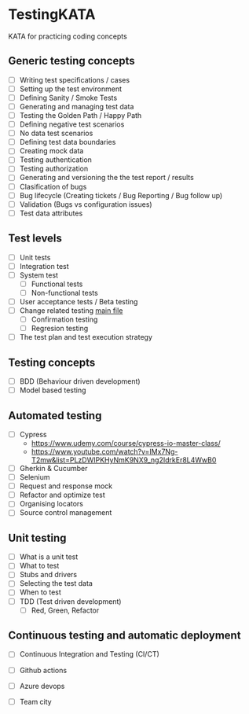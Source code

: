 # TestingKATA
KATA for practicing coding concepts

## Generic testing concepts
- [ ] Writing test specifications / cases
- [ ] Setting up the test environment
- [ ] Defining Sanity / Smoke Tests
- [ ] Generating and managing test data
- [ ] Testing the Golden Path / Happy Path
- [ ] Defining negative test scenarios
- [ ] No data test scenarios
- [ ] Defining test data boundaries
- [ ] Creating mock data
- [ ] Testing authentication
- [ ] Testing authorization
- [ ] Generating and versioning the the test report / results
- [ ] Clasification of bugs
- [ ] Bug lifecycle (Creating tickets / Bug Reporting / Bug follow up)
- [ ] Validation (Bugs vs configuration issues)
- [ ] Test data attributes

## Test levels
  - [ ] Unit tests
  - [ ] Integration test
  - [ ] System test
    - [ ] Functional tests
    - [ ] Non-functional tests
  - [ ] User acceptance tests / Beta testing
  - [ ] Change related testing [main file](change-related-testing.md)
    - [ ] Confirmation testing
    - [ ] Regresion testing
 - [ ] The test plan and test execution strategy

## Testing concepts
- [ ] BDD (Behaviour driven development)
- [ ] Model based testing 

## Automated testing
- [ ] Cypress 
  * https://www.udemy.com/course/cypress-io-master-class/
  * https://www.youtube.com/watch?v=IMx7Ng-T2mw&list=PLzDWIPKHyNmK9NX9_ng2IdrkEr8L4WwB0
- [ ] Gherkin  & Cucumber
- [ ] Selenium
- [ ] Request and response mock
- [ ] Refactor and optimize test
- [ ] Organising locators
- [ ] Source control management

## Unit testing
- [ ] What is a unit test
- [ ] What to test
- [ ] Stubs and drivers
- [ ] Selecting the test data
- [ ] When to test
- [ ] TDD (Test driven development)
  - [ ] Red, Green, Refactor

## Continuous testing and automatic deployment
- [ ] Continuous Integration and Testing (CI/CT)
- [ ] Github actions
- [ ] Azure devops
- [ ] Team city


